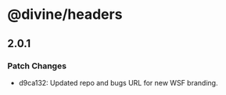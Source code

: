 # @divine/headers

## 2.0.1

### Patch Changes

- d9ca132: Updated repo and bugs URL for new WSF branding.
